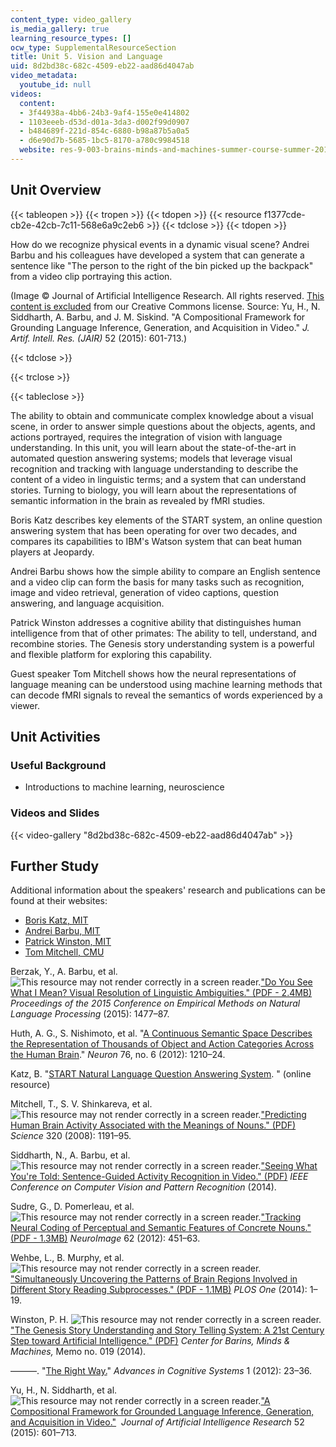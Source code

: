 ```yaml
---
content_type: video_gallery
is_media_gallery: true
learning_resource_types: []
ocw_type: SupplementalResourceSection
title: Unit 5. Vision and Language
uid: 8d2bd38c-682c-4509-eb22-aad86d4047ab
video_metadata:
  youtube_id: null
videos:
  content:
  - 3f44938a-4bb6-24b3-9af4-155e0e414802
  - 1103eeeb-d53d-d01a-3da3-d002f99d0907
  - b484689f-221d-854c-6880-b98a87b5a0a5
  - d6e90d7b-5685-1bc5-8170-a780c9984518
  website: res-9-003-brains-minds-and-machines-summer-course-summer-2015
---
```


Unit Overview
-------------

{{< tableopen >}}
{{< tropen >}}
{{< tdopen >}}
{{< resource f1377cde-cb2e-42cb-7c11-568e6a9c2eb6 >}}
{{< tdclose >}}
{{< tdopen >}}


How do we recognize physical events in a dynamic visual scene? Andrei Barbu and his colleagues have developed a system that can generate a sentence like "The person to the right of the bin picked up the backpack" from a video clip portraying this action.

(Image © Journal of Artificial Intelligence Research. All rights reserved. [This content is excluded](/help/faq-fair-use/) from our Creative Commons license. Source: Yu, H., N. Siddharth, A. Barbu, and J. M. Siskind. "A Compositional Framework for Grounding Language Inference, Generation, and Acquisition in Video." _J. Artif. Intell. Res. (JAIR)_ 52 (2015): 601-713.)


{{< tdclose >}}

{{< trclose >}}

{{< tableclose >}}

The ability to obtain and communicate complex knowledge about a visual scene, in order to answer simple questions about the objects, agents, and actions portrayed, requires the integration of vision with language understanding. In this unit, you will learn about the state-of-the-art in automated question answering systems; models that leverage visual recognition and tracking with language understanding to describe the content of a video in linguistic terms; and a system that can understand stories. Turning to biology, you will learn about the representations of semantic information in the brain as revealed by fMRI studies.

Boris Katz describes key elements of the START system, an online question answering system that has been operating for over two decades, and compares its capabilities to IBM's Watson system that can beat human players at Jeopardy.

Andrei Barbu shows how the simple ability to compare an English sentence and a video clip can form the basis for many tasks such as recognition, image and video retrieval, generation of video captions, question answering, and language acquisition.

Patrick Winston addresses a cognitive ability that distinguishes human intelligence from that of other primates: The ability to tell, understand, and recombine stories. The Genesis story understanding system is a powerful and flexible platform for exploring this capability.

Guest speaker Tom Mitchell shows how the neural representations of language meaning can be understood using machine learning methods that can decode fMRI signals to reveal the semantics of words experienced by a viewer.

Unit Activities
---------------

### Useful Background

*   Introductions to machine learning, neuroscience

### Videos and Slides

{{< video-gallery "8d2bd38c-682c-4509-eb22-aad86d4047ab" >}}


Further Study
-------------

Additional information about the speakers' research and publications can be found at their websites:

*   [Boris Katz, MIT](http://people.csail.mit.edu/boris/boris.html)
*   [Andrei Barbu, MIT](http://0xab.com/)
*   [Patrick Winston, MIT](http://people.csail.mit.edu/phw/index.html)
*   [Tom Mitchell, CMU](http://www.cs.cmu.edu/~tom/)

Berzak, Y., A. Barbu, et al. ![This resource may not render correctly in a screen reader.](/images/inacessible.gif)["Do You See What I Mean? Visual Resolution of Linguistic Ambiguities." (PDF - 2.4MB)](http://start.csail.mit.edu/publications/EMNLP172.pdf) _Proceedings of the 2015 Conference on Empirical Methods on Natural Language Processing_ (2015): 1477–87.

Huth, A. G., S. Nishimoto, et al. "[A Continuous Semantic Space Describes the Representation of Thousands of Object and Action Categories Across the Human Brain](http://dx.doi.org/10.1016/j.neuron.2012.10.014)." _Neuron_ 76, no. 6 (2012): 1210–24.

Katz, B. "[START Natural Language Question Answering System](http://start.csail.mit.edu/index.php). " (online resource)

Mitchell, T., S. V. Shinkareva, et al. ![This resource may not render correctly in a screen reader.](/images/inacessible.gif)["Predicting Human Brain Activity Associated with the Meanings of Nouns." (PDF)](http://www.cs.cmu.edu/~tom/pubs/science2008.pdf) _Science_ 320 (2008): 1191–95.

Siddharth, N., A. Barbu, et al. ![This resource may not render correctly in a screen reader.](/images/inacessible.gif)["Seeing What You're Told: Sentence-Guided Activity Recognition in Video." (PDF)](http://0xab.com/papers/cvpr2014.pdf) _IEEE Conference on Computer Vision and Pattern Recognition_ (2014).

Sudre, G., D. Pomerleau, et al. ![This resource may not render correctly in a screen reader.](/images/inacessible.gif)["Tracking Neural Coding of Perceptual and Semantic Features of Concrete Nouns." (PDF - 1.3MB)](http://www.cs.cmu.edu/~tom/pubs/sudre_2012.pdf) _NeuroImage_ 62 (2012): 451–63.

Wehbe, L., B. Murphy, et al. ![This resource may not render correctly in a screen reader.](/images/inacessible.gif)["Simultaneously Uncovering the Patterns of Brain Regions Involved in Different Story Reading Subprocesses." (PDF - 1.1MB)](http://journals.plos.org/plosone/article/asset?id=10.1371%2Fjournal.pone.0112575.PDF) _PLOS One_ (2014): 1–19.

Winston, P. H. ![This resource may not render correctly in a screen reader.](/images/inacessible.gif)["The Genesis Story Understanding and Story Telling System: A 21st Century Step toward Artificial Intelligence." (PDF)](http://cbmm.mit.edu/sites/default/files/publications/CBMM-Memo-019_StoryWhitePaper.pdf) _Center for Barins, Minds & Machines,_ Memo no. 019 (2014).

———. "[The Right Way.](http://dspace.mit.edu/handle/1721.1/72174)" _Advances in Cognitive Systems_ 1 (2012): 23–36.

Yu, H., N. Siddharth, et al. ![This resource may not render correctly in a screen reader.](/images/inacessible.gif)["A Compositional Framework for Grounded Language Inference, Generation, and Acquisition in Video."](http://upplysingaoflun.ecn.purdue.edu/~qobi/cccp/grounding-language-in-video.html)  _Journal of Artificial Intelligence Research_ 52 (2015): 601–713.